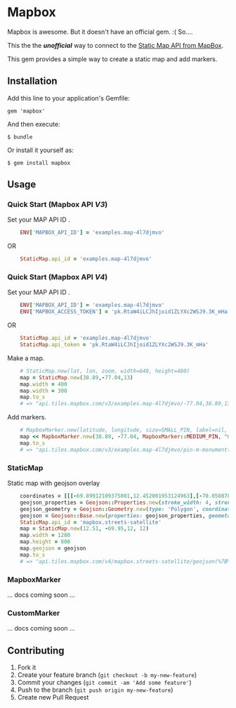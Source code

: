 # Mapbox

Mapbox is awesome. But it doesn't have an official gem. :( So....

This the the _**unofficial**_ way to connect to the [Static Map API from MapBox](http://mapbox.com/developers/api/).

This gem provides a simple way to create a static map and add markers.

## Installation

Add this line to your application's Gemfile:

    gem 'mapbox'

And then execute:

    $ bundle

Or install it yourself as:

    $ gem install mapbox

## Usage

### Quick Start (Mapbox API *V3*)

Set your MAP API ID .

```ruby
    ENV['MAPBOX_API_ID'] = 'examples.map-4l7djmvo'
```

OR

```ruby
    StaticMap.api_id = 'examples.map-4l7djmvo'
```

### Quick Start (Mapbox API *V4*)

Set your MAP API ID .

```ruby
    ENV['MAPBOX_API_ID'] = 'examples.map-4l7djmvo'
    ENV['MAPBOX_ACCESS_TOKEN'] = 'pk.RtaW4iLCJhIjoid1ZLYXc2WSJ9.3K_mHa'
```

OR

```ruby
    StaticMap.api_id = 'examples.map-4l7djmvo'
    StaticMap.api_token = 'pk.RtaW4iLCJhIjoid1ZLYXc2WSJ9.3K_mHa'
```

Make a map.

```ruby
    # StaticMap.new(lat, lon, zoom, width=640, height=480)
    map = StaticMap.new(38.89,-77.04,13)
    map.width = 400
    map.width = 300
    map.to_s
    # => "api.tiles.mapbox.com/v3/examples.map-4l7djmvo/-77.04,38.89,13/300x480.png"
```

Add markers.

```ruby
    # MapboxMarker.new(latitude, longitude, size=SMALL_PIN, label=nil, color=nil)
    map << MapboxMarker.new(38.89, -77.04, MapboxMarker::MEDIUM_PIN, "monument")
    map.to_s
    # => "api.tiles.mapbox.com/v3/examples.map-4l7djmvo/pin-m-monument(-77.04,38.89)/-77.04,38.89,13/300x480.png"
```

### StaticMap

Static map with geojson overlay

```ruby
    coordinates = [[[-69.89912109375001,12.452001953124963],[-70.05087890624995,12.597070312500037],[-69.97314453125,12.567626953124986],[-69.89912109375001,12.452001953124963]]]
    geojson_properties = Geojson::Properties.new(stroke_width: 4, stroke: '#ff4444', stroke_opacity: 0.5)
    geojson_geometry = Geojson::Geometry.new(type: 'Polygon', coordinates: coordinates)
    geojson = Geojson::Base.new(properties: geojson_properties, geometry: geojson_geometry)
    StaticMap.api_id = 'mapbox.streets-satellite'
    map = StaticMap.new(12.51, -69.95,12, 12)
    map.width = 1280
    map.height = 800
    map.geojson = geojson
    map.to_s
    # => "api.tiles.mapbox.com/v4/mapbox.streets-satellite/geojson(%7B%22type%22:%22Feature%22,%22properties%22:%7B%22stroke-width%22:4,%22stroke%22:%22%23ff4444%22,%22stroke-opacity%22:0.5%7D,%22geometry%22:%7B%22type%22:%22Polygon%22,%22coordinates%22:[[[-69.89912109375001,12.452001953124963],[-70.05087890624995,12.597070312500037],[-69.97314453125,12.567626953124986],[-69.89912109375001,12.452001953124963]]]%7D%7D)/-69.95,12.51,12/1280x800.png?access_token=pk.RtaW4iLCJhIjoid1ZLYXc2WSJ9.3K_mHa"
```

### MapboxMarker

... docs coming soon ...

### CustomMarker

... docs coming soon ...

## Contributing

1. Fork it
2. Create your feature branch (`git checkout -b my-new-feature`)
3. Commit your changes (`git commit -am 'Add some feature'`)
4. Push to the branch (`git push origin my-new-feature`)
5. Create new Pull Request
